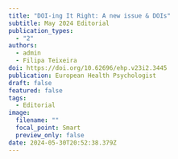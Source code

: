 ```yaml
---
title: "DOI-ing It Right: A new issue & DOIs"
subtitle: May 2024 Editorial
publication_types:
  - "2"
authors:
  - admin
  - Filipa Teixeira
doi: https://doi.org/10.62696/ehp.v23i2.3445
publication: European Health Psychologist
draft: false
featured: false
tags:
  - Editorial
image:
  filename: ""
  focal_point: Smart
  preview_only: false
date: 2024-05-30T20:52:38.379Z
---
```

